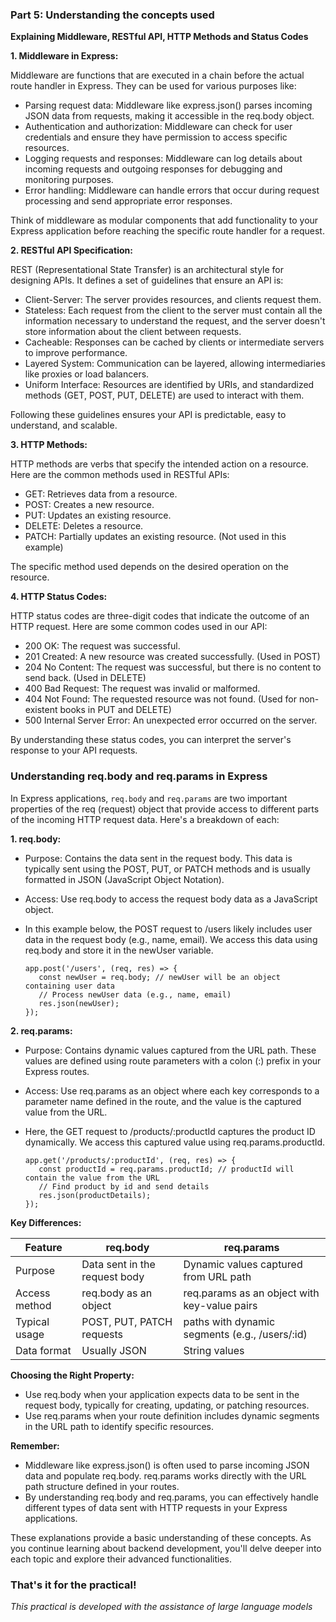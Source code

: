 ### Part 5: Understanding the concepts used

**Explaining Middleware, RESTful API, HTTP Methods and Status Codes**

**1. Middleware in Express:**

Middleware are functions that are executed in a chain before the actual route handler in Express. They can be used for various purposes like:

- Parsing request data: Middleware like express.json() parses incoming JSON data from requests, making it accessible in the req.body object.
- Authentication and authorization: Middleware can check for user credentials and ensure they have permission to access specific resources.
- Logging requests and responses: Middleware can log details about incoming requests and outgoing responses for debugging and monitoring purposes.
- Error handling: Middleware can handle errors that occur during request processing and send appropriate error responses.

Think of middleware as modular components that add functionality to your Express application before reaching the specific route handler for a request.

**2. RESTful API Specification:**

REST (Representational State Transfer) is an architectural style for designing APIs. It defines a set of guidelines that ensure an API is:

- Client-Server: The server provides resources, and clients request them.
- Stateless: Each request from the client to the server must contain all the information necessary to understand the request, and the server doesn't store information about the client between requests.
- Cacheable: Responses can be cached by clients or intermediate servers to improve performance.
- Layered System: Communication can be layered, allowing intermediaries like proxies or load balancers.
- Uniform Interface: Resources are identified by URIs, and standardized methods (GET, POST, PUT, DELETE) are used to interact with them.

Following these guidelines ensures your API is predictable, easy to understand, and scalable.

**3. HTTP Methods:**

HTTP methods are verbs that specify the intended action on a resource. Here are the common methods used in RESTful APIs:

- GET: Retrieves data from a resource.
- POST: Creates a new resource.
- PUT: Updates an existing resource.
- DELETE: Deletes a resource.
- PATCH: Partially updates an existing resource. (Not used in this example)

The specific method used depends on the desired operation on the resource.

**4. HTTP Status Codes:**

HTTP status codes are three-digit codes that indicate the outcome of an HTTP request. Here are some common codes used in our API:

- 200 OK: The request was successful.
- 201 Created: A new resource was created successfully. (Used in POST)
- 204 No Content: The request was successful, but there is no content to send back. (Used in DELETE)
- 400 Bad Request: The request was invalid or malformed.
- 404 Not Found: The requested resource was not found. (Used for non-existent books in PUT and DELETE)
- 500 Internal Server Error: An unexpected error occurred on the server.

By understanding these status codes, you can interpret the server's response to your API requests.

### Understanding req.body and req.params in Express

In Express applications, `req.body` and `req.params` are two important properties of the req (request) object that provide access to different parts of the incoming HTTP request data. Here's a breakdown of each:

**1. req.body:**

- Purpose: Contains the data sent in the request body. This data is typically sent using the POST, PUT, or PATCH methods and is usually formatted in JSON (JavaScript Object Notation).
- Access: Use req.body to access the request body data as a JavaScript object.

- In this example below, the POST request to /users likely includes user data in the request body (e.g., name, email). We access this data using req.body and store it in the newUser variable.

  ```
  app.post('/users', (req, res) => {
     const newUser = req.body; // newUser will be an object containing user data
     // Process newUser data (e.g., name, email)
     res.json(newUser);
  });
  ```

**2. req.params:**

- Purpose: Contains dynamic values captured from the URL path. These values are defined using route parameters with a colon (\:) prefix in your Express routes.
- Access: Use req.params as an object where each key corresponds to a parameter name defined in the route, and the value is the captured value from the URL.
- Here, the GET request to /products/:productId captures the product ID dynamically. We access this captured value using req.params.productId.

  ```
  app.get('/products/:productId', (req, res) => {
     const productId = req.params.productId; // productId will contain the value from the URL
     // Find product by id and send details
     res.json(productDetails);
  });
  ```

**Key Differences:**

| Feature       | req.body                      | req.params                                     |
| ------------- | ----------------------------- | ---------------------------------------------- |
| Purpose       | Data sent in the request body | Dynamic values captured from URL path          |
| Access method | req.body as an object         | req.params as an object with key-value pairs   |
| Typical usage | POST, PUT, PATCH requests     | paths with dynamic segments (e.g., /users/:id) |
| Data format   | Usually JSON                  | String values                                  |

**Choosing the Right Property:**

- Use req.body when your application expects data to be sent in the request body, typically for creating, updating, or patching resources.
- Use req.params when your route definition includes dynamic segments in the URL path to identify specific resources.

**Remember:**

- Middleware like express.json() is often used to parse incoming JSON data and populate req.body.
  req.params works directly with the URL path structure defined in your routes.
- By understanding req.body and req.params, you can effectively handle different types of data sent with HTTP requests in your Express applications.

These explanations provide a basic understanding of these concepts. As you continue learning about backend development, you'll delve deeper into each topic and explore their advanced functionalities.

### That's it for the practical!

_This practical is developed with the assistance of large language models_
